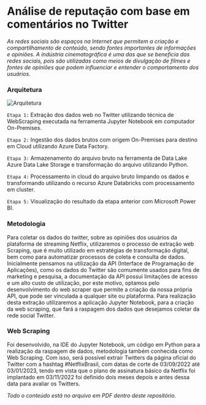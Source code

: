 # **Análise de reputação com base em comentários no Twitter**

*As redes sociais são espaços na Internet que permitem a criação e compartilhamento de conteúdo, sendo fontes importantes de informações e opiniões. A indústria cinematográfica é uma das que se beneficia das redes sociais, pois são utilizadas como meios de divulgação de filmes e fontes de opiniões que podem influenciar e entender o comportamento dos usuários.* 



### Arquitetura

![Arquitetura](https://imgur.com/IpUuqfl)

`Etapa 1:` Extração dos dados web no Twitter utilizando técnica de WebScraping executada na ferramenta Jupyter Notebook em computador On-Premises.

`Etapa 2:` Ingestão dos dados brutos com origem On-Premises para destino em Cloud utilizando Azure Data Factory.

`Etapa 3:` Armazenamento do arquivo bruto na ferramenta de Data Lake Azure Data Lake Storage e transformação do arquivo utilizando Python.

`Etapa 4:` Processamento in cloud do arquivo bruto limpando os dados e transformando utilizando o recurso Azure Databricks com processamento em cluster.

`Etapa 5:` Visualização do resultado da etapa anterior com Microsoft Power BI.



### Metodologia

Para coletar os dados do twitter, sobre as opiniões dos usuários da plataforma de streaming Netflix, utilizaremos o processo de extração web Scraping, que é muito utilizado em estratégias de transformação digital, bem como para automatizar processos de coleta e consulta de dados.
Inicialmente pensamos na utilização da API (Interface de Programação de Aplicações), como os dados do Twitter são comumente usados para fins de marketing e pesquisa, a documentação da API possui limitações de acesso e um alto custo de utilização, por este motivo, optamos pelo desenvolvimento do web scraper que permite a criação da nossa própria API, que pode ser vinculada a qualquer site ou plataforma.
Para realização desta extração utilizaremos a aplicação Jupyter Notebook, para a criação da web scraping, que fará a raspagem dos dados que desejamos coletar da rede social Twitter.



### Web Scraping

Foi desenvolvido, na IDE do Jupyter Notebook, um código em Python para a realização da raspagem de dados, metodologia também conhecida como Web Scraping. Com isso, será possível extrair Twitters da página oficial do Twitter com a hashtag #NetflixBrasil, com datas de corte de 03/09/2022 até 03/01/2023, tendo em vista que o plano de assinatura básico da Netflix foi implantado em 03/11/2022 foi definido dois meses depois e antes dessa data para avaliar os Twitters.



*Todo o conteúdo está no arquivo em PDF dentro deste repositório.*
